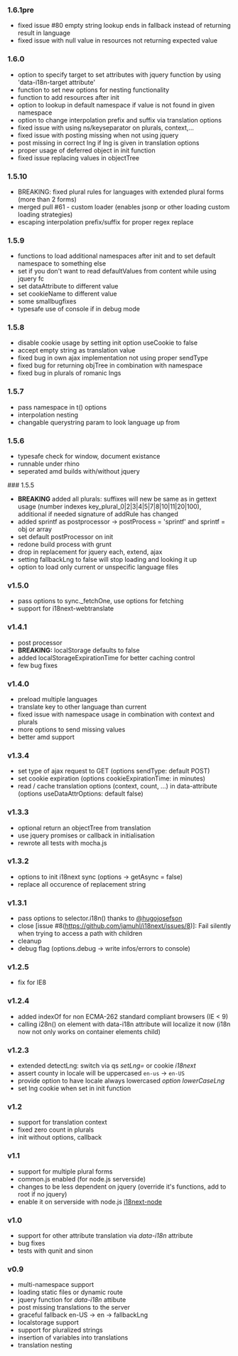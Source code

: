 ### 1.6.1pre
- fixed issue #80 empty string lookup ends in fallback instead of returning result in language
- fixed issue with null value in resources not returning expected value

### 1.6.0
- option to specify target to set attributes with jquery function by using 'data-i18n-target attribute'
- function to set new options for nesting functionality
- function to add resources after init
- option to lookup in default namespace if value is not found in given namespace
- option to change interpolation prefix and suffix via translation options
- fixed issue with using ns/keyseparator on plurals, context,...
- fixed issue with posting missing when not using jquery
- post missing in correct lng if lng is given in translation options
- proper usage of deferred object in init function
- fixed issue replacing values in objectTree

### 1.5.10
- BREAKING: fixed plural rules for languages with extended plural forms (more than 2 forms)
- merged pull #61 - custom loader (enables jsonp or other loading custom loading strategies)
- escaping interpolation prefix/suffix for proper regex replace

### 1.5.9
- functions to load additional namespaces after init and to set default namespace to something else
- set if you don't want to read defaultValues from content while using jquery fc
- set dataAttribute to different value
- set cookieName to different value
- some smallbugfixes
- typesafe use of console if in debug mode

### 1.5.8
- disable cookie usage by setting init option useCookie to false
- accept empty string as translation value
- fixed bug in own ajax implementation not using proper sendType
- fixed bug for returning objTree in combination with namespace
- fixed bug in plurals of romanic lngs

### 1.5.7
- pass namespace in t() options
- interpolation nesting
- changable querystring param to look language up from

###	1.5.6
- typesafe check for window, document existance
- runnable under rhino
- seperated amd builds with/without jquery

### 1.5.5
- __BREAKING__ added all plurals: suffixes will new be same as in gettext usage (number indexes key_plural_0|2|3|4|5|7|8|10|11|20|100), additional if needed signature of addRule has changed
- added sprintf as postprocessor -> postProcess = 'sprintf' and sprintf = obj or array
- set default postProcessor on init
- redone build process with grunt
- drop in replacement for jquery each, extend, ajax
- setting fallbackLng to false will stop loading and looking it up
- option to load only current or unspecific language files

### v1.5.0
- pass options to sync._fetchOne, use options for fetching
- support for i18next-webtranslate

### v1.4.1
- post processor
- __BREAKING:__ localStorage defaults to false
- added localStorageExpirationTime for better caching control
- few bug fixes

### v1.4.0
- preload multiple languages
- translate key to other language than current
- fixed issue with namespace usage in combination with context and plurals
- more options to send missing values
- better amd support

### v1.3.4
- set type of ajax request to GET (options sendType: default POST)
- set cookie expiration (options cookieExpirationTime: in minutes)
- read / cache translation options (context, count, ...) in data-attribute (options useDataAttrOptions: default false)

### v1.3.3
- optional return an objectTree from translation
- use jquery promises or callback in initialisation
- rewrote all tests with mocha.js

### v1.3.2
- options to init i18next sync (options -> getAsync = false)
- replace all occurence of replacement string

### v1.3.1
- pass options to selector.i18n() thanks to [@hugojosefson](https://github.com/jamuhl/i18next/pull/10)
- close [issue #8(https://github.com/jamuhl/i18next/issues/8)]: Fail silently when trying to access a path with children
- cleanup
- debug flag (options.debug -> write infos/errors to console)

### v1.2.5
- fix for IE8

### v1.2.4
- added indexOf for non ECMA-262 standard compliant browsers (IE < 9)
- calling i28n() on element with data-i18n attribute will localize it now (i18n now not only works on container elements child)

### v1.2.3

- extended detectLng: switch via qs _setLng=_ or cookie _i18next_
- assert county in locale will be uppercased `en-us` -> `en-US`
- provide option to have locale always lowercased _option lowerCaseLng_
- set lng cookie when set in init function

### v1.2

- support for translation context
- fixed zero count in plurals
- init without options, callback

### v1.1

- support for multiple plural forms
- common.js enabled (for node.js serverside)
- changes to be less dependent on jquery (override it's functions, add to root if no jquery)
- enable it on serverside with node.js [i18next-node](https://github.com/jamuhl/i18next-node)

### v1.0

- support for other attribute translation via _data-i18n_ attribute
- bug fixes
- tests with qunit and sinon

### v0.9

- multi-namespace support
- loading static files or dynamic route
- jquery function for _data-i18n_ attibute
- post missing translations to the server
- graceful fallback en-US -> en -> fallbackLng
- localstorage support
- support for pluralized strings
- insertion of variables into translations
- translation nesting